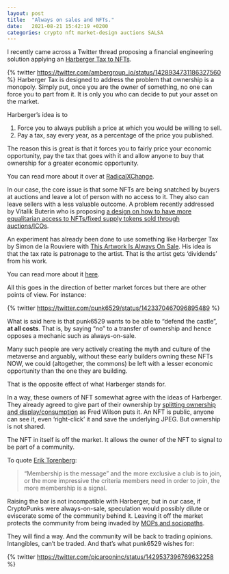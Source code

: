```yaml
---
layout: post
title:  "Always on sales and NFTs."
date:   2021-08-21 15:42:19 +0200
categories: crypto nft market-design auctions SALSA
---
```

I recently came across a Twitter thread proposing a financial engineering solution applying an [Harberger Tax to NFTs](https://medium.com/@simondlr/what-is-harberger-tax-where-does-the-blockchain-fit-in-1329046922c6).

{% twitter https://twitter.com/ambergroup_io/status/1428934731186327560 %}
Harberger Tax is designed to address the problem that ownership is a monopoly. Simply put, once you are the owner of something, no one can force you to part from it. It is only you who can decide to put your asset on the market.

Harberger’s idea is to

1. Force you to always publish a price at which you would be willing to sell.
2. Pay a tax, say every year, as a percentage of the price you published.

The reason this is great is that it forces you to fairly price your economic opportunity, pay the tax that goes with it and allow anyone to buy that ownership for a greater economic opportunity.

You can read more about it over at [RadicalXChange](https://www.radicalxchange.org/).

In our case, the core issue is that some NFTs are being snatched by buyers at auctions and leave a lot of person with no access to it. They also can leave sellers with a less valuable outcome. A problem recently addressed by Vitalik Buterin who is proposing [a design on how to have more equalitarian access to NFTs/fixed supply tokens sold through auctions/ICOs](https://vitalik.ca/general/2021/08/22/prices.html).

An experiment has already been done to use something like Harberger Tax by Simon de la Rouviere with [This Artwork Is Always On Sale](https://thisartworkisalwaysonsale.com/). His idea is that the tax rate is patronage to the artist. That is the artist gets ‘dividends’ from his work.

You can read more about it [here](https://blog.simondlr.com/posts/this-artwork-is-always-on-sale-v2).

All this goes in the direction of better market forces but there are other points of view. For instance:

{% twitter https://twitter.com/punk6529/status/1423370467096895489 %}


What is said here is that punk6529 wants to be able to “defend the castle”, **at all costs**. That is, by saying “no” to a transfer of ownership and hence opposes a mechanic such as always-on-sale.

Many such people are very actively creating the myth and culture of the metaverse and arguably, without these early builders owning these NFTs NOW, we could (altogether, the commons) be left with a lesser economic opportunity than the one they are building.

That is the opposite effect of what Harberger stands for.

In a way, these owners of NFT somewhat agree with the ideas of Harberger. They already agreed to give part of their ownership by [splitting ownership and display/consumption](https://avc.com/2021/08/splitting-ownership-and-display-consumption/) as Fred Wilson puts it. An NFT is public, anyone can see it, even ‘right-click’ it and save the underlying JPEG. But ownership is not shared.

The NFT in itself is off the market. It allows the owner of the NFT to signal to be part of a community.

To quote [Erik Torenberg](https://eriktorenberg.substack.com/p/signaling-on-the-internet):

>“Membership is the message” and the more exclusive a club is to join, or the more impressive the criteria members need in order to join, the more membership is a signal.

Raising the bar is not incompatible with Harberger, but in our case, if CryptoPunks were always-on-sale, speculation would possibly dilute or eviscerate some of the community behind it. Leaving it off the market protects the community from being invaded by [MOPs and sociopaths](https://meaningness.com/geeks-mops-sociopaths).

They will find a way. And the community will be back to trading opinions. Intangibles, can’t be traded. And that’s what punk6529 wishes for:

{% twitter https://twitter.com/picarooninc/status/1429537396769632258 %}



